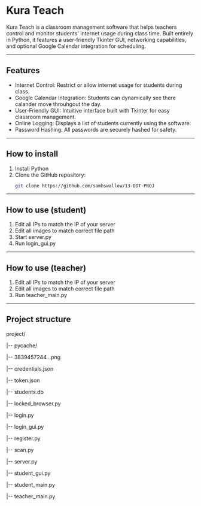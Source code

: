# Kura Teach

Kura Teach is a classroom management software that helps teachers control and monitor students' internet usage during class time. Built entirely in Python, it features a user-friendly Tkinter GUI, networking capabilities, and optional Google Calendar integration for scheduling.

---

## Features

- Internet Control: Restrict or allow internet usage for students during class.  
- Google Calendar Integration: Students can dynamically see there calander move throuhgout the day. 
- User-Friendly GUI: Intuitive interface built with Tkinter for easy classroom management.  
- Online Logging: Displays a list of students currently using the software.  
- Password Hashing: All passwords are securely hashed for safety.

---

## How to install

1. Install Python  
2. Clone the GitHub repository:  
   ```bash
   git clone https://github.com/samhswallow/13-DDT-PROJ

---
## How to use (student)

1. Edit all IPs to match the IP of your server
2. Edit all images to match correct file path
3. Start server.py
4. Run login_gui.py

---
## How to use (teacher)

1. Edit all IPs to match the IP of your server
2. Edit all images to match correct file path
3. Run teacher_main.py

---
## Project structure

project/

|-- pycache/

|-- 3839457244...png

|-- credentials.json

|-- token.json

|-- students.db

|-- locked_browser.py

|-- login.py

|-- login_gui.py

|-- register.py

|-- scan.py

|-- server.py

|-- student_gui.py

|-- student_main.py

|-- teacher_main.py
